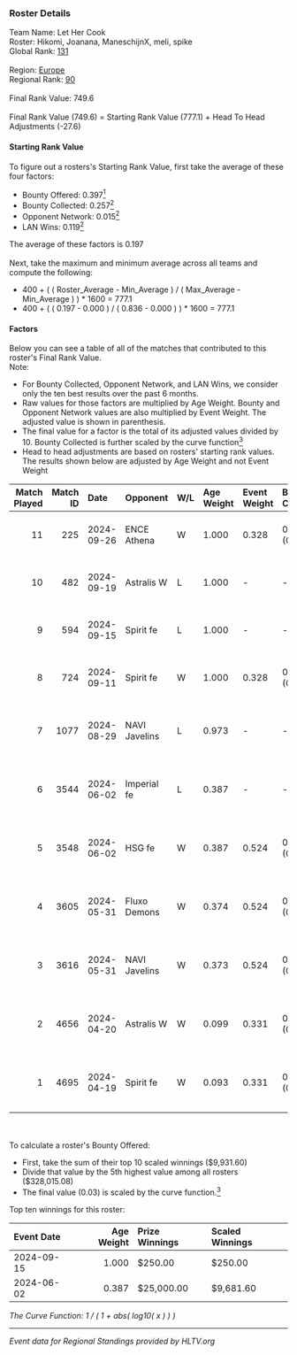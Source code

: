 ### Roster Details<br />
Team Name: Let Her Cook<br />
Roster: Hikomi, Joanana, ManeschijnX, meli, spike<br />
Global Rank: [131](../../standings_global_2024_10_02.md)<br />
<br />
Region: [Europe]( ../../standings_europe_2024_10_02.md)<br />
Regional Rank: [90]( ../../standings_europe_2024_10_02.md)<br />
<br />
Final Rank Value:  749.6<br />
<br />
Final Rank Value (749.6) = Starting Rank Value (777.1) + Head To Head Adjustments (-27.6)<br />

#### Starting Rank Value<br />
To figure out a rosters's Starting Rank Value, first take the average of these four factors:<br />
- Bounty Offered: 0.397[<sup>1</sup>](#table2)
- Bounty Collected: 0.257[<sup>2</sup>](#table1)
- Opponent Network: 0.015[<sup>2</sup>](#table1)
- LAN Wins: 0.119[<sup>2</sup>](#table1)

The average of these factors is 0.197<br />
<br />
Next, take the maximum and minimum average across all teams and compute the following:<br />
- 400 + ( ( Roster_Average - Min_Average ) / ( Max_Average - Min_Average ) ) * 1600 = 777.1
- 400 + ( ( 0.197 - 0.000 ) / ( 0.836 - 0.000 ) ) * 1600 = 777.1


#### Factors<br />
Below you can see a table of all of the matches that contributed to this roster's Final Rank Value.<br />
Note:<br />

- For Bounty Collected, Opponent Network, and LAN Wins, we consider only the ten best results over the past 6 months.
- Raw values for those factors are multiplied by Age Weight. Bounty and Opponent Network values are also multiplied by Event Weight. The adjusted value is shown in parenthesis.
- The final value for a factor is the total of its adjusted values divided by 10. Bounty Collected is further scaled by the curve function[<sup>3</sup>](#curveFunction)
- Head to head adjustments are based on rosters' starting rank values. The results shown below are adjusted by Age Weight and not Event Weight
<span id="table1"></span><br />


| Match Played | Match ID | Date       | Opponent      | W/L | Age Weight | Event Weight | Bounty Collected | Opponent Network | LAN Wins  | H2H Adj. | Roster                                     |
| -: | -: | :- | :- | :- | :- | :- | :- | :- | :- | -: | :- |
|           11 |      225 | 2024-09-26 | ENCE Athena   | W   | 1.000      | 0.328        | 0.001 (0.000)    | 0.033 (0.011)    | 0 (0.000) |     7.93 | Hikomi, Joanana, ManeschijnX, meli, spike  |
|           10 |      482 | 2024-09-19 | Astralis W    | L   | 1.000      | -            | -                | -                | -         |   -21.19 | Hikomi, Joanana, ManeschijnX, meli, spike  |
|            9 |      594 | 2024-09-15 | Spirit fe     | L   | 1.000      | -            | -                | -                | -         |   -21.46 | Hikomi, Joanana, ManeschijnX, meli, spike  |
|            8 |      724 | 2024-09-11 | Spirit fe     | W   | 1.000      | 0.328        | 0.005 (0.002)    | 0.119 (0.039)    | 0 (0.000) |    10.01 | Hikomi, Joanana, ManeschijnX, meli, spike  |
|            7 |     1077 | 2024-08-29 | NAVI Javelins | L   | 0.973      | -            | -                | -                | -         |   -15.95 | aiveri, Hikomi, Joanana, ManeschijnX, meli |
|            6 |     3544 | 2024-06-02 | Imperial fe   | L   | 0.387      | -            | -                | -                | -         |    -4.86 | ASTRA, Joanana, ManeschijnX, meli, RacheLL |
|            5 |     3548 | 2024-06-02 | HSG fe        | W   | 0.387      | 0.524        | 0.015 (0.003)    | 0.059 (0.012)    | 1 (0.387) |     5.01 | ASTRA, Joanana, ManeschijnX, meli, RacheLL |
|            4 |     3605 | 2024-05-31 | Fluxo Demons  | W   | 0.374      | 0.524        | 0.018 (0.004)    | 0.234 (0.046)    | 1 (0.374) |     5.29 | ASTRA, Joanana, ManeschijnX, meli, RacheLL |
|            3 |     3616 | 2024-05-31 | NAVI Javelins | W   | 0.373      | 0.524        | 0.020 (0.004)    | 0.199 (0.039)    | 1 (0.373) |     5.66 | ASTRA, Joanana, ManeschijnX, meli, RacheLL |
|            2 |     4656 | 2024-04-20 | Astralis W    | W   | 0.099      | 0.331        | 0.001 (0.000)    | 0.074 (0.002)    | 0 (0.000) |     0.96 | ASTRA, Joanana, ManeschijnX, meli, RacheLL |
|            1 |     4695 | 2024-04-19 | Spirit fe     | W   | 0.093      | 0.331        | 0.005 (0.000)    | 0.119 (0.004)    | 0 (0.000) |     1.02 | ASTRA, Joanana, ManeschijnX, meli, RacheLL |

<br />
<span id="table2"></span><br />
To calculate a roster's Bounty Offered:<br />

- First, take the sum of their top 10 scaled winnings ($9,931.60)
- Divide that value by the 5th highest value among all rosters ($328,015.08)
- The final value (0.03) is scaled by the curve function.[<sup>3</sup>](#curveFunction)

Top ten winnings for this roster:<br />

| Event Date | Age Weight | Prize Winnings | Scaled Winnings |
| :- | -: | :- | :- |
| 2024-09-15 |      1.000 | $250.00        | $250.00         |
| 2024-06-02 |      0.387 | $25,000.00     | $9,681.60       |


<span id="curveFunction"></span>_The Curve Function: 1 / ( 1 + abs( log10( x ) ) )_<br />

---
_Event data for Regional Standings provided by HLTV.org_<br />
